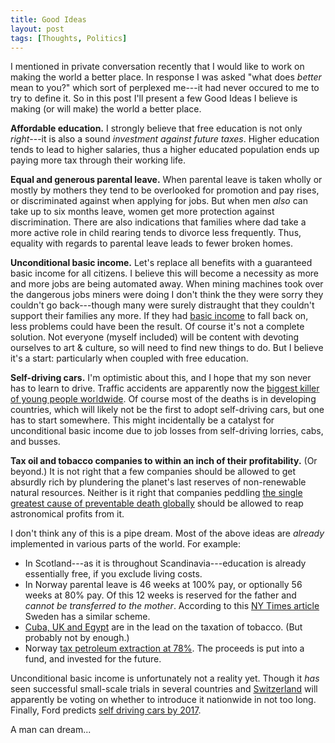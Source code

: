 ```yaml
---
title: Good Ideas
layout: post
tags: [Thoughts, Politics]
---
```


I mentioned in private conversation recently that I would like to work
on making the world a better place. In response I was asked "what does
*better* mean to you?" which sort of perplexed me---it had never
occured to me to try to define it. So in this post I'll present a few
Good Ideas I believe is making (or will make) the world a better
place.

**Affordable education.** I strongly believe that free education is
not only *right*---it is also a sound *investment against future
taxes*. Higher education tends to lead to higher salaries, thus a
higher educated population ends up paying more tax through their
working life.

**Equal and generous parental leave.** When parental leave is taken
wholly or mostly by mothers they tend to be overlooked for promotion
and pay rises, or discriminated against when applying for jobs. But
when men *also* can take up to six months leave, women get more
protection against discrimination. There are also indications that
families where dad take a more active role in child rearing tends to
divorce less frequently. Thus, equality with regards to parental leave
leads to fewer broken homes.

**Unconditional basic income.** Let's replace all benefits with a
guaranteed basic income for all citizens. I believe this will become a
necessity as more and more jobs are being automated away. When mining
machines took over the dangerous jobs miners were doing I don't think
the they were sorry they couldn't go back---though many were surely
distraught that they couldn't support their families any more. If they
had [basic income][] to fall back on, less problems could have been
the result. Of course it's not a complete solution. Not everyone
(myself included) will be content with devoting ourselves to art &
culture, so will need to find new things to do. But I believe it's a
start: particularly when coupled with free education.

**Self-driving cars.** I'm optimistic about this, and I hope that my
son never has to learn to drive. Traffic accidents are apparently now
the [biggest killer of young people worldwide][traffic deaths]. Of
course most of the deaths is in developing countries, which will
likely not be the first to adopt self-driving cars, but one has to
start somewhere. This might incidentally be a catalyst for
unconditional basic income due to job losses from self-driving
lorries, cabs, and busses.

**Tax oil and tobacco companies to within an inch of their
profitability.** (Or beyond.) It is not right that a few companies
should be allowed to get absurdly rich by plundering the planet's last
reserves of non-renewable natural resources. Neither is it right that
companies peddling
[the single greatest cause of preventable death globally][tobacco]
should be allowed to reap astronomical profits from it.

I don't think any of this is a pipe dream. Most of the above ideas are
*already* implemented in various parts of the world. For example:

- In Scotland---as it is throughout Scandinavia---education is already
  essentially free, if you exclude living costs.
- In Norway parental leave is 46 weeks at 100% pay, or optionally 56
  weeks at 80% pay. Of this 12 weeks is reserved for the father and
  *cannot be transferred to the mother*. According to this
  [NY Times article][men can have it all] Sweden has a similar scheme.
- [Cuba, UK and Egypt][tobacco tax]  are in the lead on the taxation of
  tobacco. (But probably not by enough.)
- Norway [tax petroleum extraction at 78%][oil tax]. The proceeds is
  put into a fund, and invested for the future.

Unconditional basic income is unfortunately not a reality yet. Though
it *has* seen successful small-scale trials in several countries and
[Switzerland][swiss] will apparently be voting on whether to introduce
it nationwide in not too long. Finally, Ford predicts
[self driving cars by 2017][ford prediction].

A man can dream...


[oil tax]: http://en.wikipedia.org/wiki/Taxation_in_Norway#Taxation_of_petroleum_activities
[tobacco tax]: http://www.tobaccoatlas.org/solutions/tobacco_taxes/excise_tax/
[tobacco]: http://en.wikipedia.org/wiki/Health_effects_of_tobacco
[men can have it all]: http://www.nytimes.com/2010/06/10/world/europe/10iht-sweden.html?pagewanted=all&_r=0
[traffic deaths]: http://www.theguardian.com/global-development/2012/may/02/traffic-accidents-biggest-killer-young-people
[basic income]: http://en.wikipedia.org/wiki/Basic_income
[swiss]: http://www.reuters.com/article/2013/10/04/us-swiss-pay-idUSBRE9930O620131004
[ford prediction]: http://www.extremetech.com/extreme/132147-ford-self-driving-cars-2017
